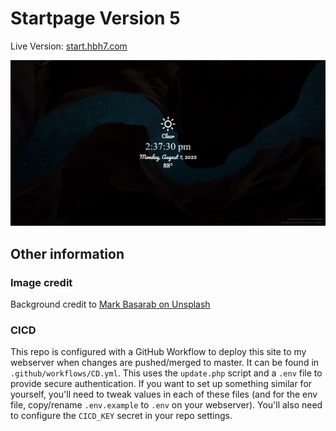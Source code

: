 # Startpage Version 5

Live Version: [start.hbh7.com](https://start.hbh7.com)

![Image of start screen](/demo.jpg)

## Other information

### Image credit
Background credit to [Mark Basarab on Unsplash](https://unsplash.com/photos/1OtUkD_8svc)

### CICD
This repo is configured with a GitHub Workflow to deploy this site to my webserver when changes are pushed/merged to master. It can be found in `.github/workflows/CD.yml`. This uses the `update.php` script and a `.env` file to provide secure authentication. If you want to set up something similar for yourself, you'll need to tweak values in each of these files (and for the env file, copy/rename `.env.example` to `.env` on your webserver). You'll also need to configure the `CICD_KEY` secret in your repo settings. 
